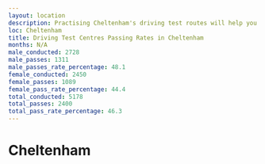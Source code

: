 ```yaml
---
layout: location
description: Practising Cheltenham's driving test routes will help you become more confident in your gear-changing abilities.
loc: Cheltenham
title: Driving Test Centres Passing Rates in Cheltenham
months: N/A
male_conducted: 2728
male_passes: 1311
male_passes_rate_percentage: 48.1
female_conducted: 2450
female_passes: 1089
female_pass_rate_percentage: 44.4
total_conducted: 5178
total_passes: 2400
total_pass_rate_percentage: 46.3
---
```


# Cheltenham
